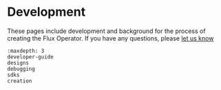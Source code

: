# Development

These pages include development and background for the process of creating
the Flux Operator. If you have
any questions, please [let us know](https://github.com/flux-framework/flux-operator/issues)

```{toctree}
:maxdepth: 3
developer-guide
designs
debugging
sdks
creation
```

